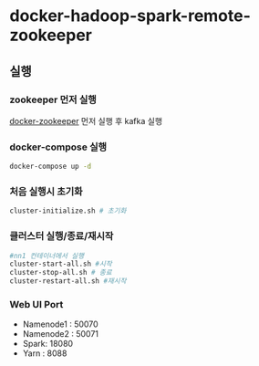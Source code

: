 # docker-hadoop-spark-remote-zookeeper

## 실행
### zookeeper 먼저 실행
[docker-zookeeper](https://github.com/cyon13/docker-zookeeper) 먼저 실행 후 kafka 실행
### docker-compose 실행

```sh
docker-compose up -d
```



### 처음 실행시 초기화
```sh
cluster-initialize.sh # 초기화
```


### 클러스터 실행/종료/재시작

```sh
#nn1 컨테이너에서 실행
cluster-start-all.sh #시작
cluster-stop-all.sh # 종료
cluster-restart-all.sh #재시작
```

### Web UI Port

- Namenode1 : 50070
- Namenode2 : 50071
- Spark: 18080
- Yarn : 8088
